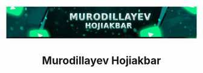 ![logo](https://github.com/uzhojiakbar/uzhojiakbar/blob/master/banner.png)

<h1 style="text-align:center;"> Murodillayev Hojiakbar </h1>

